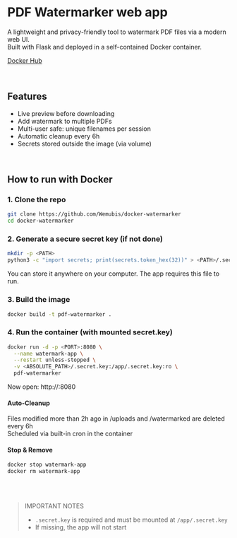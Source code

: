 # PDF Watermarker web app

A lightweight and privacy-friendly tool to watermark PDF files via a modern web UI.  
Built with Flask and deployed in a self-contained Docker container.

[Docker Hub](https://hub.docker.com/r/wemubis0/filigrane-pdf)

<br>

## Features

- Live preview before downloading  
- Add watermark to multiple PDFs  
- Multi-user safe: unique filenames per session  
- Automatic cleanup every 6h 
- Secrets stored outside the image (via volume)

<br>

## How to run with Docker

### 1. Clone the repo

```bash
git clone https://github.com/Wemubis/docker-watermarker
cd docker-watermarker
```

### 2. Generate a secure secret key (if not done)
```bash
mkdir -p <PATH>
python3 -c "import secrets; print(secrets.token_hex(32))" > <PATH>/.secret.key
```

You can store it anywhere on your computer. The app requires this file to run.

### 3. Build the image
```bash
docker build -t pdf-watermarker .
```

### 4. Run the container (with mounted secret.key)
```bash
docker run -d -p <PORT>:8080 \
  --name watermark-app \
  --restart unless-stopped \
  -v <ABSOLUTE_PATH>/.secret.key:/app/.secret.key:ro \
  pdf-watermarker
```

Now open: http://<PORT>:8080

#### Auto-Cleanup

Files modified more than 2h ago in /uploads and /watermarked are deleted every 6h<br>
Scheduled via built-in cron in the container

#### Stop & Remove
```bash
docker stop watermark-app
docker rm watermark-app
```
<br><br>

> IMPORTANT NOTES
>
>- `.secret.key` is required and must be mounted at `/app/.secret.key`
>- If missing, the app will not start
